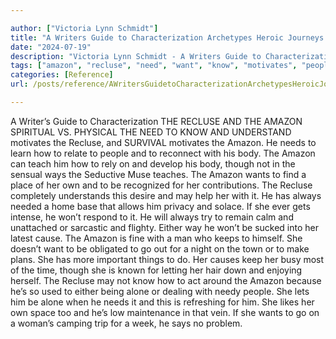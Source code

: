 ```yaml
---

author: ["Victoria Lynn Schmidt"]
title: "A Writers Guide to Characterization Archetypes Heroic Journeys and Other Elements of Dynamic Character Development - part0010_split_021.html"
date: "2024-07-19"
description: "Victoria Lynn Schmidt - A Writers Guide to Characterization Archetypes Heroic Journeys and Other Elements of Dynamic Character Development"
tags: ["amazon", "recluse", "need", "want", "know", "motivates", "people", "body", "teach", "though", "way", "may", "always", "either", "cause", "keep", "go", "alone", "writer", "guide", "characterization", "spiritual", "v", "physical", "understand"]
categories: [Reference]
url: /posts/reference/AWritersGuidetoCharacterizationArchetypesHeroicJourneysandOtherElementsofDynamicCharacterDevelopment-part0010split021html

---
```



A Writer’s Guide to Characterization
 THE RECLUSE AND THE AMAZON
SPIRITUAL VS. PHYSICAL
THE NEED TO KNOW AND UNDERSTAND motivates the Recluse, and SURVIVAL motivates the Amazon. He needs to learn how to relate to people and to reconnect with his body. The Amazon can teach him how to rely on and develop his body, though not in the sensual ways the Seductive Muse teaches.
The Amazon wants to find a place of her own and to be recognized for her contributions. The Recluse completely understands this desire and may help her with it. He has always needed a home base that allows him privacy and solace.
If she ever gets intense, he won’t respond to it. He will always try to remain calm and unattached or sarcastic and flighty. Either way he won’t be sucked into her latest cause.
The Amazon is fine with a man who keeps to himself. She doesn’t want to be obligated to go out for a night on the town or to make plans. She has more important things to do. Her causes keep her busy most of the time, though she is known for letting her hair down and enjoying herself.
The Recluse may not know how to act around the Amazon because he’s so used to either being alone or dealing with needy people. She lets him be alone when he needs it and this is refreshing for him.
She likes her own space too and he’s low maintenance in that vein. If she wants to go on a woman’s camping trip for a week, he says no problem.
